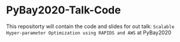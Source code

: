 # PyBay2020-Talk-Code
This repositorty will contain the code and slides for out talk: `Scalable Hyper-parameter Optimization using RAPIDS and AWS` at PyBay2020
